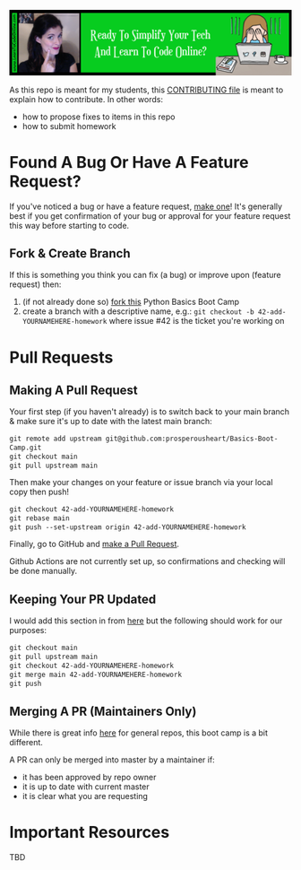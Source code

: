 <a href='https://www.learntocodeonline.com/'><img src='https://github.com/ProsperousHeart/TrainingUsingJupyter/blob/master/IMGs/learn-to-code-online.png?raw=true'></a>

As this repo is meant for my students, this [CONTRIBUTING file](https://opensource.guide/starting-a-project/#writing-your-contributing-guidelines) is meant to explain how to contribute. In other words:
- how to propose fixes to items in this repo
- how to submit homework

# Found A Bug Or Have A Feature Request?
If you've noticed a bug or have a feature request, [make one](https://github.com/prosperousheart/Basics-Boot-Camp/issues/new)! It's generally best if you get confirmation of your bug or approval for your feature request this way before starting to code.

## Fork & Create Branch
If this is something you think you can fix (a bug) or improve upon (feature request) then:
1. (if not already done so) [fork this](https://help.github.com/articles/fork-a-repo) Python Basics Boot Camp
2. create a branch with a descriptive name, e.g.:  `git checkout -b 42-add-YOURNAMEHERE-homework` where issue #42 is the ticket you're working on

# Pull Requests

## Making A Pull Request
Your first step (if you haven't already) is to switch back to your main branch & make sure it's up to date with the latest main branch:
```
git remote add upstream git@github.com:prosperousheart/Basics-Boot-Camp.git
git checkout main
git pull upstream main
```

Then make your changes on your feature or issue branch via your local copy then push!

```
git checkout 42-add-YOURNAMEHERE-homework
git rebase main
git push --set-upstream origin 42-add-YOURNAMEHERE-homework
```

Finally, go to GitHub and [make a Pull Request](https://help.github.com/articles/creating-a-pull-request).

Github Actions are not currently set up, so confirmations and checking will be done manually.

## Keeping Your PR Updated
I would add this section in from [here](https://github.com/activeadmin/activeadmin/blob/63146bd720031fc7deee18acab026b2b4c5054e7/CONTRIBUTING.md#keeping-your-pull-request-updated) but the following should work for our purposes:
```
git checkout main
git pull upstream main
git checkout 42-add-YOURNAMEHERE-homework
git merge main 42-add-YOURNAMEHERE-homework
git push
```

## Merging A PR (Maintainers Only)
While there is great info [here](https://github.com/activeadmin/activeadmin/blob/63146bd720031fc7deee18acab026b2b4c5054e7/CONTRIBUTING.md#merging-a-pr-maintainers-only) for general repos, this boot camp is a bit different.

A PR can only be merged into master by a maintainer if:
- it has been approved by repo owner
- it is up to date with current master
- it is clear what you are requesting

# Important Resources

TBD